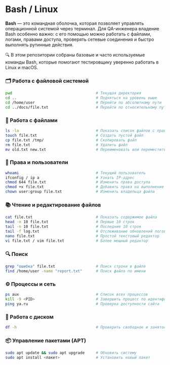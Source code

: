 # Bash / Linux

**Bash** — это командная оболочка, которая позволяет управлять операционной системой через терминал.
Для QA-инженера владение Bash особенно важно: с его помощью можно работать с файлами, логами, правами доступа, проверять сетевые соединения и быстро выполнять рутинные действия.

🔍 В этом репозитории собраны базовые и часто используемые команды Bash, которые помогают тестировщику уверенно работать в Linux и macOS.

### 🗂 Работа с файловой системой

```bash
pwd                                     # Текущая директория  
cd ..                                   # Подняться на уровень выше  
cd /home/user                           # Перейти по абсолютному пути  
cd ../docs/file.txt                     # Перейти по относительному пути  
```

### 📄 Работа с файлами

```bash
ls -la                                  # Показать список файлов с правами  
touch file.txt                          # Создать пустой файл  
cp file.txt /tmp/                       # Скопировать файл  
rm file.txt                             # Удалить файл  
mv old.txt new.txt                      # Переименовать или переместить файл  
```

### 🔐 Права и пользователи

```bash
whoami                                  # Текущий пользователь  
ifconfig / ip a                         # Узнать IP-адрес  
chmod 644 file.txt                      # Изменить права доступа  
chmod +x file.txt                       # Добавить права на выполнение  
chown user:group file.txt               # Изменить владельца файла  
```

### 📚 Чтение и редактирование файлов

```bash
cat file.txt                            # Показать содержимое файла  
head -n 10 file.txt                     # Первые 10 строк  
tail -n 10 file.txt                     # Последние 10 строк  
tail -f log.txt                         # Отслеживание обновлений логов в реальном времени  
nano file.txt                           # Простой текстовый редактор  
vi file.txt / vim file.txt              # Более мощный редактор  
```

### 🔍 Поиск

```bash
grep "ошибка" file.txt                  # Поиск строки в файле  
find /home/user -name "report.txt"      # Поиск файла по имени  
```

### ⚙️ Процессы и сеть

```bash
ps aux                                  # Список всех процессов  
kill -9 <PID>                           # Завершить процесс по идентификатору  
ping ya.ru                              # Проверка доступности сайта  
```

### 💾 Работа с диском

```bash
df -h                                   # Проверить свободное и занятое место  
```

### 📦 Управление пакетами (APT)

```bash
sudo apt update && sudo apt upgrade     # Обновить систему  
sudo apt install <пакет>                # Установить новый пакет  
```